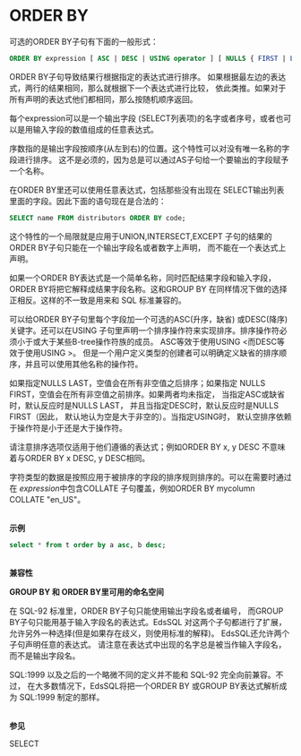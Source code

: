 # ORDER BY

可选的ORDER BY子句有下面的一般形式：
```SQL
ORDER BY expression [ ASC | DESC | USING operator ] [ NULLS { FIRST | LAST } ] [, ...]
```
ORDER BY子句导致结果行根据指定的表达式进行排序。 如果根据最左边的表达式，两行的结果相同，那么就根据下一个表达式进行比较， 依此类推。如果对于所有声明的表达式他们都相同，那么按随机顺序返回。

每个expression可以是一个输出字段 (SELECT列表项)的名字或者序号，或者也可以是用输入字段的数值组成的任意表达式。

序数指的是输出字段按顺序(从左到右)的位置。这个特性可以对没有唯一名称的字段进行排序。 这不是必须的，因为总是可以通过AS子句给一个要输出的字段赋予一个名称。

在ORDER BY里还可以使用任意表达式，包括那些没有出现在 SELECT输出列表里面的字段。因此下面的语句现在是合法的：
```SQL
SELECT name FROM distributors ORDER BY code;
```
这个特性的一个局限就是应用于UNION,INTERSECT,EXCEPT 子句的结果的ORDER BY子句只能在一个输出字段名或者数字上声明， 而不能在一个表达式上声明。

如果一个ORDER BY表达式是一个简单名称，同时匹配结果字段和输入字段， ORDER BY将把它解释成结果字段名称。这和GROUP BY 在同样情况下做的选择正相反。这样的不一致是用来和 SQL 标准兼容的。

可以给ORDER BY子句里每个字段加一个可选的ASC(升序，缺省) 或DESC(降序)关键字。还可以在USING 子句里声明一个排序操作符来实现排序。排序操作符必须小于或大于某些B-tree操作符族的成员。 ASC等效于使用USING <而DESC等效于使用USING >。 但是一个用户定义类型的创建者可以明确定义缺省的排序顺序，并且可以使用其他名称的操作符。

如果指定NULLS LAST，空值会在所有非空值之后排序；如果指定 NULLS FIRST，空值会在所有非空值之前排序。如果两者均未指定， 当指定ASC或缺省时，默认反应时是NULLS LAST， 并且当指定DESC时，默认反应时是NULLS FIRST（因此， 默认地认为空是大于非空的）。当指定USING时， 默认空排序依赖于操作符是小于还是大于操作符。

请注意排序选项仅适用于他们遵循的表达式；例如ORDER BY x, y DESC 不意味着与ORDER BY x DESC, y DESC相同。

字符类型的数据是按照应用于被排序的字段的排序规则排序的。可以在需要时通过在 *expression*中包含COLLATE 子句覆盖，例如ORDER BY mycolumn COLLATE "en_US"。

<br/>**示例**
```SQL
select * from t order by a asc, b desc;
```

<br/>**兼容性**

**GROUP BY 和 ORDER BY里可用的命名空间**

在 SQL-92 标准里，ORDER BY子句只能使用输出字段名或者编号， 而GROUP BY子句只能用基于输入字段名的表达式。EdsSQL 对这两个子句都进行了扩展，允许另外一种选择(但是如果存在歧义，则使用标准的解释)。 EdsSQL还允许两个子句声明任意的表达式。 请注意在表达式中出现的名字总是被当作输入字段名，而不是输出字段名。

SQL:1999 以及之后的一个略微不同的定义并不能和 SQL-92 完全向前兼容。不过， 在大多数情况下，EdsSQL将把一个ORDER BY 或GROUP BY表达式解析成为 SQL:1999 制定的那样。

<br/>**参见**

SELECT

